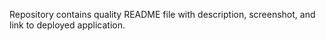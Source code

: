 Repository contains quality README file with description, screenshot, and link to deployed application.
